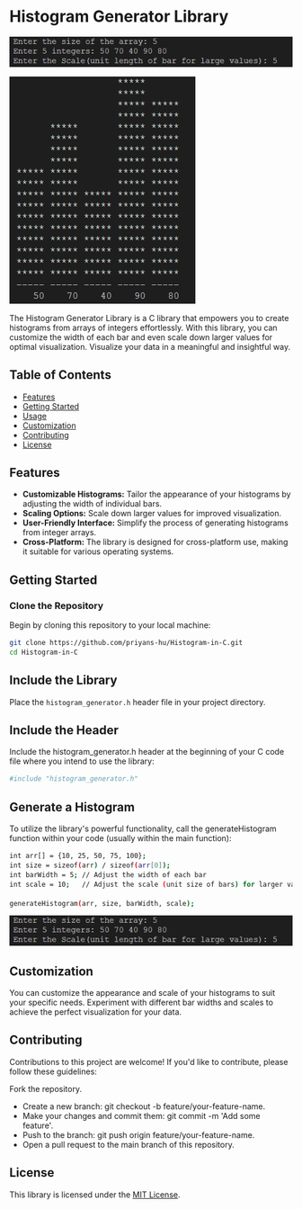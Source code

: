 # Histogram Generator Library

![Input](images/input.png)

![Sample Histogram](images/histogram.png)

The Histogram Generator Library is a C library that empowers you to create histograms from arrays of integers effortlessly. With this library, you can customize the width of each bar and even scale down larger values for optimal visualization. Visualize your data in a meaningful and insightful way.

## Table of Contents

- [Features](#features)
- [Getting Started](#getting-started)
- [Usage](#usage)
- [Customization](#customization)
- [Contributing](#contributing)
- [License](#license)

## Features

- **Customizable Histograms:** Tailor the appearance of your histograms by adjusting the width of individual bars.
- **Scaling Options:** Scale down larger values for improved visualization.
- **User-Friendly Interface:** Simplify the process of generating histograms from integer arrays.
- **Cross-Platform:** The library is designed for cross-platform use, making it suitable for various operating systems.

## Getting Started

### Clone the Repository

Begin by cloning this repository to your local machine:

```bash
git clone https://github.com/priyans-hu/Histogram-in-C.git
cd Histogram-in-C
```
## Include the Library

Place the `histogram_generator.h` header file in your project directory.

## Include the Header

Include the histogram_generator.h header at the beginning of your C code file where you intend to use the library:

```bash
#include "histogram_generator.h"
```

## Generate a Histogram

To utilize the library's powerful functionality, call the generateHistogram function within your code (usually within the main function):

```bash
int arr[] = {10, 25, 50, 75, 100};
int size = sizeof(arr) / sizeof(arr[0]);
int barWidth = 5; // Adjust the width of each bar
int scale = 10;   // Adjust the scale (unit size of bars) for larger values

generateHistogram(arr, size, barWidth, scale);
```

![Input](images/input.png)

## Customization

You can customize the appearance and scale of your histograms to suit your specific needs. Experiment with different bar widths and scales to achieve the perfect visualization for your data.

## Contributing

Contributions to this project are welcome! If you'd like to contribute, please follow these guidelines:

Fork the repository.
- Create a new branch: git checkout -b feature/your-feature-name.
- Make your changes and commit them: git commit -m 'Add some feature'.
- Push to the branch: git push origin feature/your-feature-name.
- Open a pull request to the main branch of this repository.

 ## License

 This library is licensed under the [MIT License](LICENSE).
